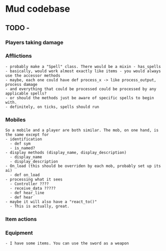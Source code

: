 # Mud codebase

## TODO -
  ### Players taking damage
  ### Afflictions
    - probably make a "Spell" class. There would be a mixin - has_spells
    - basically, would work almost exactly like items - you would always use the accessor methods
    - maybe, each one could have def process_x -> like process_output, process damage
    - and everything that could be processed could be processed by any applicable spells?
    - or should the methods just be aware of specific spells to begin with.
    - definitely, on ticks, spells should run
  ### Mobiles
    So a mobile and a player are both similar. The mob, on one hand, is the same except for 
    - identification
      - def sym
      - is_named?
    - display methods (display_name, display_description)
      - display_name
      - display_description
    - On_load (this should be overriden by each mob, probably set up its ai)
      - def on_load
    - processing what it sees
      - Controller ????
      - receive_data ?????
      - def hear_line
      - def hear
    - maybe it will also have a "react_to()"
      - This is actually, great.
  ### Item actions
  ### Equipment
    - I have some items. You can use the sword as a weapon
